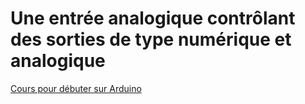 # Une entrée analogique contrôlant des sorties de type numérique et analogique

[Cours pour débuter sur Arduino](https://arduino.developpez.com/tutoriels/arduino-a-l-ecole/?page=projet-9-les-inputs-analogiques#LXVII-D)
